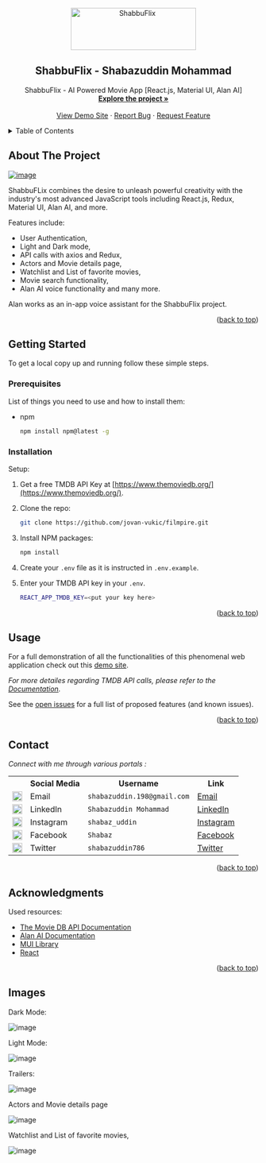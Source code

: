<div id="top"></div>

<!-- PROJECT [othneildrew] SHIELDS -->

<!-- PROJECT LOGO -->
<br />
<div align="center">
  <a href="https://shabbuflix.vercel.app/">
    <img src="https://fontmeme.com/permalink/240804/4dc0a92a0a7bc888dec44198c7c99c68.png" alt="ShabbuFlix" width="252" height="85">
  </a>

  <h2 align="center">ShabbuFlix - Shabazuddin Mohammad</h2>

  <p align="center">
    ShabbuFlix - AI Powered Movie App [React.js, Material UI, Alan AI]
    <br />
    <a href="https://github.com/MohammadShabazuddin/ShabbuFlix-AI_Powered_Movie_App"><strong>Explore the project »</strong></a>
    <br />
    <br />
    <a href="https://shabbuflix.vercel.app/">View Demo Site</a>
    ·
    <a href="https://github.com/MohammadShabazuddin/ShabbuFlix-AI_Powered_Movie_App/issues">Report Bug</a>
    ·
    <a href="https://github.com/MohammadShabazuddin/ShabbuFlix-AI_Powered_Movie_App/issues">Request Feature</a>
  </p>
</div>

<!-- TABLE OF CONTENTS -->
<details>
  <summary>Table of Contents</summary>
  <ol>
    <li>
      <a href="#about-the-project">About The Project</a>
    </li>
    <li>
      <a href="#getting-started">Getting Started</a>
      <ul>
        <li><a href="#prerequisites">Prerequisites</a></li>
        <li><a href="#installation">Installation</a></li>
      </ul>
    </li>
    <li><a href="#usage">Usage</a></li>
    <li><a href="#contributing">Contributing</a></li>
    <li><a href="#contact">Contact</a></li>
    <li><a href="#acknowledgments">Acknowledgments</a></li>
  </ol>
</details>

<!-- ABOUT THE PROJECT -->
## About The Project

[![image](https://github.com/user-attachments/assets/792f4f08-77f4-4e97-bc3f-d73c1a91a1a4)
](https://shabbuflix.vercel.app/)

ShabbuFLix combines the desire to unleash powerful creativity with the industry's most advanced JavaScript tools including React.js, Redux, Material UI, Alan AI, and more.

Features include:
* User Authentication,
* Light and Dark mode,
* API calls with axios and Redux,
* Actors and Movie details page,
* Watchlist and List of favorite movies,
* Movie search functionality,
* Alan AI voice functionality and many more.

Alan works as an in-app voice assistant for the ShabbuFlix project.

<p align="right">(<a href="#top">back to top</a>)</p>

<!-- GETTING STARTED -->
## Getting Started

To get a local copy up and running follow these simple steps.

### Prerequisites

List of things you need to use and how to install them:
* npm
  ```sh
  npm install npm@latest -g
  ```

### Installation

Setup:

1. Get a free TMDB API Key at [https://www.themoviedb.org/](https://www.themoviedb.org/).
2. Clone the repo:
   ```sh
   git clone https://github.com/jovan-vukic/filmpire.git
   ```
3. Install NPM packages:
   ```sh
   npm install
   ```
4. Create your `.env` file as it is instructed in `.env.example`.
5. Enter your TMDB API key in your `.env`.

   ```sh
   REACT_APP_TMDB_KEY=<put your key here>
   ```

<p align="right">(<a href="#top">back to top</a>)</p>

<!-- USAGE EXAMPLES -->
## Usage

For a full demonstration of all the functionalities of this phenomenal web application check out this [demo site](https://filmpire-jovan.netlify.app/).

_For more detailes regarding TMDB API calls, please refer to the [Documentation](https://developers.themoviedb.org/3/getting-started/introduction)._

See the [open issues](https://github.com/MohammadShabazuddin/ShabbuFlix-AI_Powered_Movie_App/issues) for a full list of proposed features (and known issues).

<p align="right">(<a href="#top">back to top</a>)</p>

<!-- CONTACT -->
## Contact

_Connect with me through various portals :_

<table>
  <tr>
    <th></th>
    <th>Social Media</th>
    <th>Username</th>
    <th>Link</th>
  </tr>
  <tr>
    <td><img src="https://cdn4.iconfinder.com/data/icons/social-media-logos-6/512/112-gmail_email_mail-512.png" width="20" /></td>
    <td>Email</td>
    <td><code>shabazuddin.198@gmail.com</code></td>
    <td><a href="mailto:shabazuddin.198@gmail.com" target="_blank">Email</a></td>
  </tr>
  <tr>
    <td><img src="https://upload.wikimedia.org/wikipedia/commons/thumb/c/ca/LinkedIn_logo_initials.png/480px-LinkedIn_logo_initials.png" width="20" /></td>
    <td>LinkedIn</td>
    <td><code>Shabazuddin Mohammad</code></td>
    <td><a href="https://www.linkedin.com/in/shabazuddin123/" target="_blank">LinkedIn</a></td>
  </tr>
  <tr>
    <td><img src="https://upload.wikimedia.org/wikipedia/commons/thumb/a/a5/Instagram_icon.png/600px-Instagram_icon.png" width="20" /></td>
    <td>Instagram</td>
    <td><code>shabaz_uddin</code></td>
    <td><a href="https://www.instagram.com/shabaz_uddin/" target="_blank">Instagram</a></td>
  </tr>
  <tr>
    <td><img src="https://upload.wikimedia.org/wikipedia/commons/6/6c/Facebook_Logo_2023.png" width="20" /></td>
    <td>Facebook</td>
    <td><code>Shabaz</code></td>
    <td><a href="https://www.facebook.com/shabaz.shabaz.37819/" target="_blank">Facebook</a></td>
  </tr>
  <tr>
    <td><img src="https://upload.wikimedia.org/wikipedia/commons/thumb/6/6f/Logo_of_Twitter.svg/512px-Logo_of_Twitter.svg.png" width="20" /></td>
    <td>Twitter</td>
    <td><code>shabazuddin786</code></td>
    <td><a href="https://twitter.com/shabazuddin786" target="_blank">Twitter</a></td>
  </tr>
</table>


<p align="right">(<a href="#top">back to top</a>)</p>

<!-- ACKNOWLEDGMENTS -->
## Acknowledgments

Used resources:

* [The Movie DB API Documentation](https://developers.themoviedb.org/3/getting-started/introduction)
* [Alan AI Documentation](https://alan.app/docs/)
* [MUI Library](https://mui.com/)
* [React](https://react.dev/learn)

<p align="right">(<a href="#top">back to top</a>)</p>

## Images
Dark Mode:

![image](https://github.com/user-attachments/assets/aec976d7-e530-41a6-a78e-a4a39e1d42a8)

Light Mode:

![image](https://github.com/user-attachments/assets/39812d34-8469-443d-a1d4-3cc33c8dc85f)

Trailers:

![image](https://github.com/user-attachments/assets/f917eb39-8be0-4d12-be51-1cb162a0c4f4)

Actors and Movie details page

![image](https://github.com/user-attachments/assets/5c174185-b9e8-40ad-bf4d-2fe5e295355a)

Watchlist and List of favorite movies,

![image](https://github.com/user-attachments/assets/23b5e220-6aa7-4720-9c33-8f0cd5439b41)

